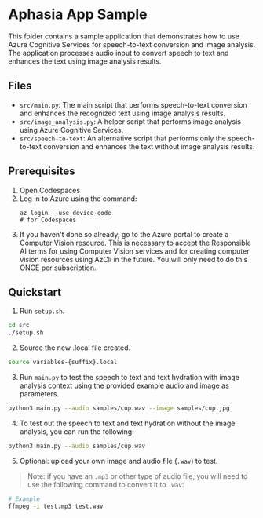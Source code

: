 # Aphasia App Sample

This folder contains a sample application that demonstrates how to use Azure Cognitive Services for speech-to-text conversion and image analysis. The application processes audio input to convert speech to text and enhances the text using image analysis results.

## Files

- `src/main.py`: The main script that performs speech-to-text conversion and enhances the recognized text using image analysis results.
- `src/image_analysis.py`: A helper script that performs image analysis using Azure Cognitive Services.
- `src/speech-to-text`: An alternative script that performs only the speech-to-text conversion and enhances the text without image analysis results.

## Prerequisites

1. Open Codespaces
2. Log in to Azure using the command:
   ```shell
   az login --use-device-code
   # for Codespaces
   ```
3. If you haven't done so already, go to the Azure portal to create a Computer Vision resource. This is necessary to accept the Responsible AI terms for using Computer Vision services and for creating computer vision resources using AzCli in the future. You will only need to do this ONCE per subscription.

## Quickstart

1. Run `setup.sh`.

```bash
cd src
./setup.sh
```

2. Source the new .local file created.

```bash
source variables-{suffix}.local
```

3. Run `main.py` to test the speech to text and text hydration with image analysis context using the provided example audio and image as parameters.

```bash
python3 main.py --audio samples/cup.wav --image samples/cup.jpg
```

4. To test out the speech to text and text hydration without the image analysis, you can run the following:

```bash
python3 main.py --audio samples/cup.wav
```

5. Optional: upload your own image and audio file (`.wav`) to test.
>Note: if you have an `.mp3` or other type of audio file, you will need to use the following command to convert it to `.wav`:

```bash
# Example
ffmpeg -i test.mp3 test.wav
```
